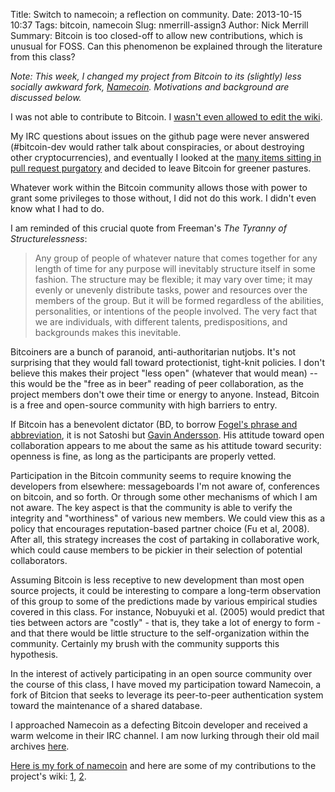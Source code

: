 Title: Switch to namecoin; a reflection on community. 
Date: 2013-10-15 10:37
Tags: bitcoin, namecoin
Slug: nmerrill-assign3
Author: Nick Merrill
Summary: Bitcoin is too closed-off to allow new contributions, which is unusual for FOSS. Can this phenomenon be explained through the literature from this class?

*Note: This week, I changed my project from Bitcoin to its (slightly) less socially awkward fork, [Namecoin](http://dot-bit.org/). Motivations and background are discussed below.*

I was not able to contribute to Bitcoin. I [wasn't even allowed to edit the wiki](http://dot-bit.org/User:Ffff). 

My IRC questions about issues on the github page were never answered (#bitcoin-dev would rather talk about conspiracies, or about destroying other cryptocurrencies), and eventually I looked at the [many items sitting in pull request purgatory](https://github.com/bitcoin/bitcoin/pulls) and decided to leave Bitcoin for greener pastures. 

Whatever work within the Bitcoin community allows those with power to grant some privileges to those without, I did not do this work. I didn't even know what I had to do.

I am reminded of this crucial quote from Freeman's *The Tyranny of Structurelessness*:

> Any group of people of whatever nature that comes together for any length of time for any purpose will inevitably structure itself in some fashion. The structure may be flexible; it may vary over time; it may evenly or unevenly distribute tasks, power and resources over the members of the group. But it will be formed regardless of the abilities, personalities, or intentions of the people involved. The very fact that we are individuals, with different talents, predispositions, and backgrounds makes this inevitable.

Bitcoiners are a bunch of paranoid, anti-authoritarian nutjobs. It's not surprising that they would fall toward protectionist, tight-knit policies. I don't believe this makes their project "less open" (whatever that would mean) -- this would be the "free as in beer" reading of peer collaboration, as the project members don't owe their time or energy to anyone. Instead, Bitcoin is a free and open-source community with high barriers to entry.

If Bitcoin has a benevolent dictator (BD, to borrow [Fogel's phrase and abbreviation](http://producingoss.com/en/social-infrastructure.html), it is not Satoshi but [Gavin Andersson](http://www.youtube.com/watch?v=XoSWnxieScw). His attitude toward open collaboration appears to me about the same as his attitude toward security: openness is fine, as long as the participants are properly vetted.

Participation in the Bitcoin community seems to require knowing the developers from elsewhere: messageboards I'm not aware of, conferences on bitcoin, and so forth. Or through some other mechanisms of which I am not aware. The key aspect is that the community is able to verify the integrity and "worthiness" of various new members.  We could view this as a policy that encourages reputation-based partner choice (Fu et al, 2008). After all, this strategy increases the cost of partaking in collaborative work, which could cause members to be pickier in their selection of potential collaborators.

Assuming Bitcoin is less receptive to new development than most open source projects, it could be interesting to compare a long-term observation of this group to some of the predictions made by various empirical studies covered in this class. For instance, Nobuyuki et al. (2005) would predict that ties between actors are "costly" - that is, they take a lot of energy to form - and that there would be little structure to the self-organization within the community. Certainly my brush with the community supports this hypothesis. 

In the interest of actively participating in an open source community over the course of this class, I have moved my participation toward Namecoin, a fork of Bitcion that seeks to leverage its peer-to-peer authentication system toward the maintenance of a shared database.

I approached Namecoin as a defecting Bitcoin developer and received a warm welcome in their IRC channel. I am now lurking through their old mail archives [here](http://dot-bit.org/pipermail/namecoin-dev-dot-bit.org/).

[Here is my fork of namecoin](https://github.com/csmpls/namecoin) and here are some of my contributions to the project's wiki: [1](http://dot-bit.org/mediawiki/index.php?title=HowToRegisterAndConfigureBitDomains&oldid=1837), [2](http://dot-bit.org/mediawiki/index.php?title=Personal_Namespace&oldid=1838).




